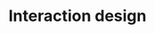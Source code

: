 ---
tags: false
layout: collection
title: Interaction design
description: Information about prototypes for the Social worker recording project
pagination:
  data: collections.interaction-design
  reverse: true
  size: 50
permalink: "interaction-design/{% if pagination.pageNumber > 0 %}page/{{ pagination.pageNumber + 1 }}{% endif %}/"
eleventyComputed:
  eleventyNavigation:
    key: "{{ title }}"
    excerpt: "{{ description }}"
    parent: home
---